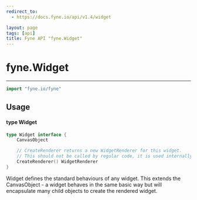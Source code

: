 ```yaml
---
redirect_to:
  - https://docs.fyne.io/api/v1.4/widget

layout: page
tags: [api]
title: Fyne API "fyne.Widget"
---
```



# fyne.Widget
---
```go
import "fyne.io/fyne"
```

## Usage

#### type Widget

```go
type Widget interface {
	CanvasObject

	// CreateRenderer returns a new WidgetRenderer for this widget.
	// This should not be called by regular code, it is used internally to render a widget.
	CreateRenderer() WidgetRenderer
}
```

Widget defines the standard behaviours of any widget. This extends the CanvasObject - a widget behaves in the same basic way but will encapsulate many child objects to create the rendered widget.
